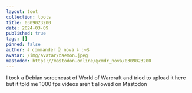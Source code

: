 ```yaml
---
layout: toot
collection: toots
title: 0309023200
date: 2024-03-09
published: true
tags: []
pinned: false
author: ⸸ commander ░ nova ⸸ :~$
avatar: /img/avatar/daemon.jpeg
mastodon: https://mastodon.online/@cmdr_nova/0309023200
---
```


I took a Debian screencast of World of Warcraft and tried to upload it here but it told me 1000 fps videos aren't allowed on Mastodon

